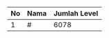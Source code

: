 | No | Nama            | Jumlah Level |
|----|-----------------|--------------|
| 1  | #    |    6078        |
